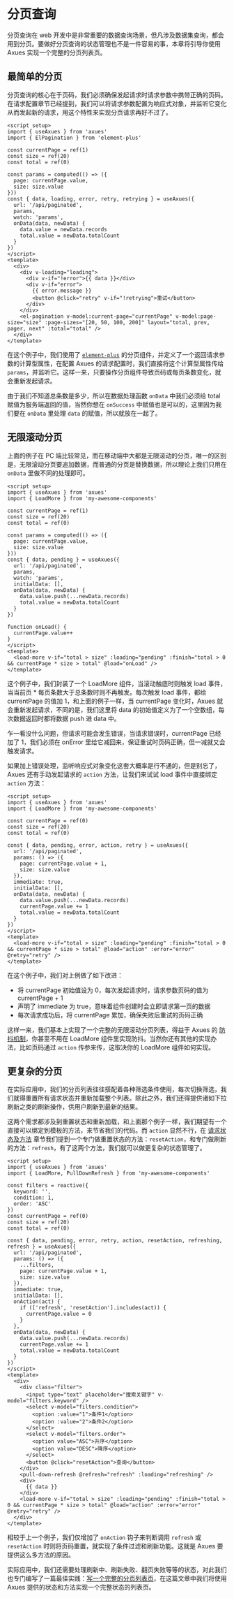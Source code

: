 # 分页查询

分页查询在 web 开发中是非常重要的数据查询场景，但凡涉及数据集查询，都会用到分页。要做好分页查询的状态管理也不是一件容易的事，本章将引导你使用 Axues 实现一个完整的分页列表页。

## 最简单的分页

分页查询的核心在于页码，我们必须确保发起请求时请求参数中携带正确的页码。在请求配置章节已经提到，我们可以将请求参数配置为响应式对象，并监听它变化从而发起新的请求，用这个特性来实现分页请求再好不过了。

```vue
<script setup>
import { useAxues } from 'axues'
import { ElPagination } from 'element-plus'

const currentPage = ref(1)
const size = ref(20)
const total = ref(0)

const params = computed(() => ({
  page: currentPage.value,
  size: size.value
}))
const { data, loading, error, retry, retrying } = useAxues({
  url: '/api/paginated',
  params,
  watch: 'params',
  onData(data, newData) {
    data.value = newData.records
    total.value = newData.totalCount
  }
})
</script>
<template>
  <div>
    <div v-loading="loading">
      <div v-if="!error">{{ data }}</div>
      <div v-if="error">
        {{ error.message }}
        <button @click="retry" v-if="!retrying">重试</button>
      </div>
    </div>
    <el-pagination v-model:current-page="currentPage" v-model:page-size="size" :page-sizes="[20, 50, 100, 200]" layout="total, prev, pager, next" :total="total" />
  </div>
</template>
```

在这个例子中，我们使用了 [`element-plus`](https://element-plus.org/zh-CN/component/pagination.htm) 的分页组件，并定义了一个返回请求参数的计算型属性，在配置 Axues 的请求配置时，我们直接将这个计算型属性传给 `params`，并监听它。这样一来，只要操作分页组件导致页码或每页条数变化，就会重新发起请求。

由于我们不知道总条数是多少，所以在数据处理函数 `onData` 中我们必须给 total 赋值为服务端返回的值，当然你想在 `onSuccess` 中赋值也是可以的，这里因为我们要在 `onData` 里处理 `data` 的赋值，所以就放在一起了。

## 无限滚动分页

上面的例子在 PC 端比较常见，而在移动端中大都是无限滚动的分页，唯一的区别是，无限滚动分页要追加数据，而普通的分页是替换数据，所以理论上我们只用在 `onData` 里做不同的处理即可。

```vue
<script setup>
import { useAxues } from 'axues'
import { LoadMore } from 'my-awesome-components'

const currentPage = ref(1)
const size = ref(20)
const total = ref(0)

const params = computed(() => ({
  page: currentPage.value,
  size: size.value
}))
const { data, pending } = useAxues({
  url: '/api/paginated',
  params,
  watch: 'params',
  initialData: [],
  onData(data, newData) {
    data.value.push(...newData.records)
    total.value = newData.totalCount
  }
})

function onLoad() {
  currentPage.value++
}
</script>
<template>
  <load-more v-if="total > size" :loading="pending" :finish="total > 0 && currentPage * size > total" @load="onLoad" />
</template>
```

这个例子中，我们封装了一个 LoadMore 组件，当滚动触底时则触发 load 事件，当当前页 \* 每页条数大于总条数时则不再触发。每次触发 load 事件，都给 currentPage 的值加 1，和上面的例子一样，当 currentPage 变化时，Axues 就会重新发起请求，不同的是，我们这里将 data 的初始值定义为了一个空数组，每次数据返回时都将数据 push 进 data 中。

乍一看没什么问题，但请求可能会发生错误，当请求错误时，currentPage 已经加了 1，我们必须在 onError 里给它减回来，保证重试时页码正确，但一减就又会触发请求。

如果加上错误处理，监听响应式对象变化这套大概率是行不通的，但是别忘了，Axues 还有手动发起请求的 `action` 方法，让我们来试试 load 事件中直接绑定 `action` 方法：

```vue
<script setup>
import { useAxues } from 'axues'
import { LoadMore } from 'my-awesome-components'

const currentPage = ref(0)
const size = ref(20)
const total = ref(0)

const { data, pending, error, action, retry } = useAxues({
  url: '/api/paginated',
  params: () => ({
    page: currentPage.value + 1,
    size: size.value
  }),
  immediate: true,
  initialData: [],
  onData(data, newData) {
    data.value.push(...newData.records)
    currentPage.value += 1
    total.value = newData.totalCount
  }
})
</script>
<template>
  <load-more v-if="total > size" :loading="pending" :finish="total > 0 && currentPage * size > total" @load="action" :error="error" @retry="retry" />
</template>
```

在这个例子中，我们对上例做了如下改进：

- 将 currentPage 初始值设为 0，每次发起请求时，请求参数页码的值为 currentPage + 1
- 声明了 immediate 为 true，意味着组件创建时会立即请求第一页的数据
- 每次请求成功后，将 currentPage 累加，确保失败后重试的页码正确

这样一来，我们基本上实现了一个完整的无限滚动分页列表，得益于 Axues 的 [防抖机制](./debounce)，你甚至不用在 LoadMore 组件里实现防抖。当然你还有其他的实现办法，比如页码通过 `action` 传参来传，这取决你的 LoadMore 组件如何实现。

## 更复杂的分页

在实际应用中，我们的分页列表往往搭配着各种筛选条件使用，每次切换筛选，我们就得重置所有请求状态并重新加载整个列表。除此之外，我们还得提供诸如下拉刷新之类的刷新操作，供用户刷新到最新的结果。

这两个需求都涉及到重置状态和重新加载，和上面那个例子一样，我们期望有一个直接可以绑定到模板的方法，来节省我们的代码。而 `action` 显然不行，在 [请求状态及方法](./request-states-and-methods#触发请求-action-resetaction) 章节我们提到一个专门做重置状态的方法：`resetAction`，和专门做刷新的方法：`refresh`，有了这两个方法，我们就可以做更复杂的状态管理了。

```vue
<script setup>
import { useAxues } from 'axues'
import { LoadMore, PullDownRefresh } from 'my-awesome-components'

const filters = reactive({
  keyword: '',
  condition: 1,
  order: 'ASC'
})
const currentPage = ref(0)
const size = ref(20)
const total = ref(0)

const { data, pending, error, retry, action, resetAction, refreshing, refresh } = useAxues({
  url: '/api/paginated',
  params: () => ({
    ...filters,
    page: currentPage.value + 1,
    size: size.value
  }),
  immediate: true,
  initialData: [],
  onAction(act) {
    if (['refresh', 'resetAction'].includes(act)) {
      currentPage.value = 0
    }
  },
  onData(data, newData) {
    data.value.push(...newData.records)
    currentPage.value += 1
    total.value = newData.totalCount
  }
})
</script>
<template>
  <div>
    <div class="filter">
      <input type="text" placeholder="搜索关键字" v-model="filters.keyword" />
      <select v-model="filters.condition">
        <option :value="1">条件1</option>
        <option :value="2">条件2</option>
      </select>
      <select v-model="filters.order">
        <option value="ASC">升序</option>
        <option value="DESC">降序</option>
      </select>
      <button @click="resetAction">查询</button>
    </div>
    <pull-down-refresh @refresh="refresh" :loading="refreshing" />
    <div>
      {{ data }}
    </div>
    <load-more v-if="total > size" :loading="pending" :finish="total > 0 && currentPage * size > total" @load="action" :error="error" @retry="retry" />
  </div>
</template>
```

相较于上一个例子，我们仅增加了 `onAction` 钩子来判断调用 `refresh` 或 `resetAction` 时则将页码重置，就实现了条件过滤和刷新功能。这就是 Axues 要提供这么多方法的原因。

实际应用中，我们还需要处理刷新中、刷新失败、翻页失败等等的状态，对此我们也专门编写了一篇最佳实践：[写一个完整的分页列表页]()，在这篇文章中我们将使用 Axues 提供的状态和方法实现一个完整状态的列表页。
